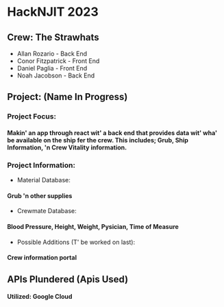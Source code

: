 # HackNJIT 2023

## Crew: The Strawhats

* Allan Rozario - Back End
* Conor Fitzpatrick - Front End
* Daniel Paglia - Front End
* Noah Jacobson - Back End

## Project: (Name In Progress)

### Project Focus:
#### Makin' an app through react wit' a back end that provides data wit' wha' be available on the ship fer the crew. This includes; Grub, Ship Information, 'n Crew Vitality information.

### Project Information:
* Material Database:
#### Grub 'n other supplies
* Crewmate Database:
#### Blood Pressure, Height, Weight, Pysician, Time of Measure
* Possible Additions (T' be worked on last):
#### Crew information portal

## APIs Plundered (Apis Used)
#### Utilized: Google Cloud
